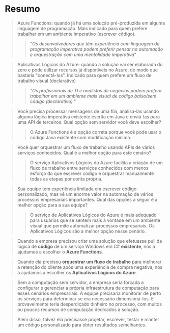 # Resumo

> Azure Functions: quando já há uma solução pré-produzida em alguma linguagem de programação. Mais indicado para quem prefere trabalhar em um ambiente imperativo (escrever código).
>
> > _"Os desenvolvedores que têm experiência com linguagem de programação imperativa podem preferir pensar na automação e orquestração com uma mentalidade imperativa_"

> Aplicativos Lógicos do Azure: quando a solução vai ser elaborada do zero e pode utilizar recursos já disponíveis no Azure, de modo que bastaria "conectá-los". Indicado para quem prefere um fluxo de trabalho visual (declarativo)
>
> > _"Os profissionais de TI e analistas de negócios podem preferir trabalhar em um ambiente mais visual de código baixo/sem código (declarativo)._"

> Você precisa processar mensagens de uma fila, analisá-las usando alguma lógica imperativa existente escrita em Java e enviá-las para uma API de terceiros. Qual opção sem servidor você deve escolher?
>
> > O Azure Functions é a opção correta porque você pode usar o código Java existente com modificação mínima.

> Você quer orquestrar um fluxo de trabalho usando APIs de vários serviços conhecidos. Qual é a melhor opção para este cenário?
>
> > O serviço Aplicativos Lógicos do Azure facilita a criação de um fluxo de trabalho entre serviços conhecidos com menos esforço do que escrever código e orquestrar manualmente todas as etapas por conta própria.

> Sua equipe tem experiência limitada em escrever código personalizado, mas vê um enorme valor na automação de vários processos empresariais importantes. Qual das opções a seguir é a melhor opção para a sua equipe?
>
> > O serviço de Aplicativos Lógicos do Azure é mais adequado para usuários que se sentem mais à vontade em um ambiente visual que permite automatizar processos empresariais. Os Aplicativos Lógicos são a melhor opção nesse cenário.

> Quando a empresa precisou criar uma solução que efetuasse pull da lógica de **código** de um serviço Windows em C# **existente**, nós a ajudamos a escolher o **Azure Functions**.

> Quando ela precisou **orquestrar um fluxo de trabalho** para melhorar a retenção do cliente após uma experiência de compra negativa, nós a ajudamos a escolher os **Aplicativos Lógicos do Azure**.

> Sem a computação sem servidor, a empresa seria forçada a configurar e gerenciar a própria infraestrutura de computação para esses cenários empresariais. A equipe precisaria monitorar de perto os serviços para determinar se era necessário dimensioná-los. E provavelmente teria desperdiçado dinheiro no processo, com muitos ou poucos recursos de computação dedicados à solução.
>
> Além disso, talvez ela precisasse projetar, escrever, testar e manter um código personalizado para obter resultados semelhantes.
